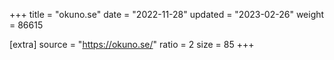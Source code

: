 +++
title = "okuno.se"
date = "2022-11-28"
updated = "2023-02-26"
weight = 86615

[extra]
source = "https://okuno.se/"
ratio = 2
size = 85
+++
